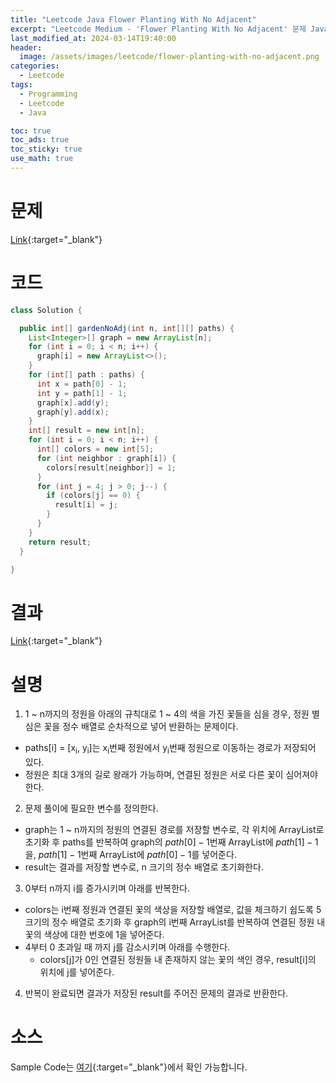 ```yaml
---
title: "Leetcode Java Flower Planting With No Adjacent"
excerpt: "Leetcode Medium - 'Flower Planting With No Adjacent' 문제 Java 풀이"
last_modified_at: 2024-03-14T19:40:00
header:
  image: /assets/images/leetcode/flower-planting-with-no-adjacent.png
categories:
  - Leetcode
tags:
  - Programming
  - Leetcode
  - Java

toc: true
toc_ads: true
toc_sticky: true
use_math: true
---
```

# 문제
[Link](https://leetcode.com/problems/flower-planting-with-no-adjacent){:target="_blank"}

# 코드
```java
class Solution {

  public int[] gardenNoAdj(int n, int[][] paths) {
    List<Integer>[] graph = new ArrayList[n];
    for (int i = 0; i < n; i++) {
      graph[i] = new ArrayList<>();
    }
    for (int[] path : paths) {
      int x = path[0] - 1;
      int y = path[1] - 1;
      graph[x].add(y);
      graph[y].add(x);
    }
    int[] result = new int[n];
    for (int i = 0; i < n; i++) {
      int[] colors = new int[5];
      for (int neighbor : graph[i]) {
        colors[result[neighbor]] = 1;
      }
      for (int j = 4; j > 0; j--) {
        if (colors[j] == 0) {
          result[i] = j;
        }
      }
    }
    return result;
  }

}
```

# 결과
[Link](https://leetcode.com/problems/flower-planting-with-no-adjacent/submissions/1203375801/){:target="_blank"}

# 설명
1. 1 ~ n까지의 정원을 아래의 규칙대로 1 ~ 4의 색을 가진 꽃들을 심을 경우, 정원 별 심은 꽃을 정수 배열로 순차적으로 넣어 반환하는 문제이다.
- paths[i] = [x<sub>i</sub>, y<sub>i</sub>]는 x<sub>i</sub>번째 정원에서 y<sub>i</sub>번째 정원으로 이동하는 경로가 저장되어 있다.
- 정원은 최대 3개의 길로 왕래가 가능하며, 연결된 정원은 서로 다른 꽃이 심어져야 한다.

2. 문제 풀이에 필요한 변수를 정의한다.
- graph는 1 ~ n까지의 정원의 연결된 경로를 저장할 변수로, 각 위치에 ArrayList로 초기화 후 paths를 반복하여 graph의 $path[0] - 1$번째 ArrayList에 $path[1] - 1$을, $path[1] - 1$번째 ArrayList에 $path[0] - 1$를 넣어준다.
- result는 결과를 저장할 변수로, n 크기의 정수 배열로 초기화한다.

3. 0부터 n까지 i를 증가시키며 아래를 반복한다.
- colors는 i번째 정원과 연결된 꽃의 색상을 저장할 배열로, 값을 체크하기 쉽도록 5 크기의 정수 배열로 초기화 후 graph의 i번째 ArrayList를 반복하여 연결된 정원 내 꽃의 색상에 대한 번호에 1을 넣어준다.
- 4부터 0 초과일 때 까지 j를 감소시키며 아래를 수행한다.
  - colors[j]가 0인 연결된 정원들 내 존재하지 않는 꽃의 색인 경우, result[i]의 위치에 j를 넣어준다.

4. 반복이 완료되면 결과가 저장된 result를 주어진 문제의 결과로 반환한다.

# 소스
Sample Code는 [여기](https://github.com/GracefulSoul/leetcode/blob/master/src/main/java/gracefulsoul/problems/FlowerPlantingWithNoAdjacent.java){:target="_blank"}에서 확인 가능합니다.